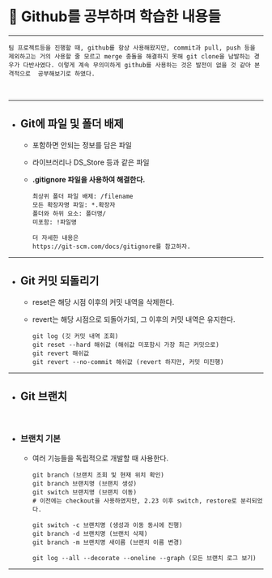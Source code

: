 #  **:pencil: Github를 공부하며 학습한 내용들**
<hr/>

    팀 프로젝트등을 진행할 때, github를 항상 사용해왔지만, commit과 pull, push 등을 제외하고는 거의 사용할 줄 모르고 merge 충돌을 해결하지 못해 git clone을 남발하는 경우가 다반사였다. 이렇게 계속 무의미하게 github를 사용하는 것은 발전이 없을 것 같아 본격적으로  공부해보기로 하였다.
<br/>

- - -
* ## Git에 파일 및 폴더 배제  
  + 포함하면 안되는 정보를 담은 파일  
  
  + 라이브러리나 DS_Store 등과 같은 파일
  
  + **.gitignore 파일을 사용하여 해결한다.**

        최상위 폴더 파일 배제: /filename
        모든 확장자명 파일: *.확장자
        폴더와 하위 요소: 폴더명/
        미포함: !파일명

        더 자세한 내용은 
        https://git-scm.com/docs/gitignore를 참고하자.
- - -


* ## Git 커밋 되돌리기 
  + reset은 해당 시점 이후의 커밋 내역을 삭제한다.

  + revert는 해당 시점으로 되돌아가되, 그 이후의 커밋 내역은 유지한다.  
  
    
        git log (깃 커밋 내역 조회)
        git reset --hard 해쉬값 (해쉬값 미포함시 가장 최근 커밋으로)
        git revert 해쉬값
        git revert --no-commit 해쉬값 (revert 하지만, 커밋 미진행)
- - -

* ## Git 브랜치  
  <br/>
* ### 브랜치 기본
  + 여러 기능들을 독립적으로 개발할 때 사용한다.  
 
        git branch (브랜치 조회 및 현재 위치 확인)
        git branch 브랜치명 (브랜치 생성)
        git switch 브랜치명 (브랜치 이동)
        # 이전에는 checkout을 사용하였지만, 2.23 이후 switch, restore로 분리되었다.

        git switch -c 브랜치명 (생성과 이동 동시에 진행)
        git branch -d 브랜치명 (브랜치 삭제)
        git branch -m 브랜치명 새이름 (브랜치 이름 변경)

        git log --all --decorate --oneline --graph (모든 브랜치 로그 보기)
- - -

